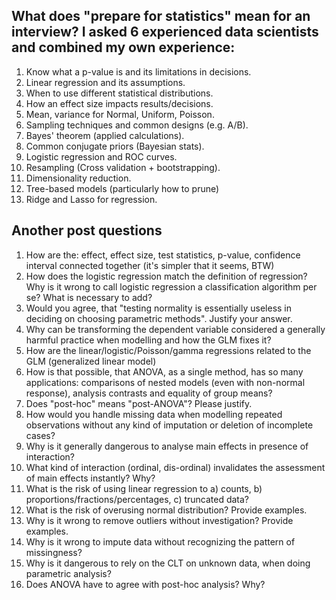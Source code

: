 ## What does "prepare for statistics" mean for an interview? I asked 6 experienced data scientists and combined my own experience:

1. Know what a p-value is and its limitations in decisions.
2. Linear regression and its assumptions.
3. When to use different statistical distributions.
4. How an effect size impacts results/decisions.
5. Mean, variance for Normal, Uniform, Poisson.
6. Sampling techniques and common designs (e.g. A/B).
7. Bayes' theorem (applied calculations).
8. Common conjugate priors (Bayesian stats).
9. Logistic regression and ROC curves.
10. Resampling (Cross validation + bootstrapping).
11. Dimensionality reduction.
12. Tree-based models (particularly how to prune)
13. Ridge and Lasso for regression.


## Another post questions

1. How are the: effect, effect size, test statistics, p-value, confidence interval connected together (it's simpler that it seems, BTW)
2. How does the logistic regression match the definition of regression? Why is it wrong to call logistic regression a classification algorithm per se? What is necessary to add?
3. Would you agree, that "testing normality is essentially useless in deciding on choosing parametric methods". Justify your answer.
4. Why can be transforming the dependent variable considered a generally harmful practice when modelling and how the GLM fixes it?
5. How are the linear/logistic/Poisson/gamma regressions related to the GLM (generalized linear model)
6. How is that possible, that ANOVA, as a single method, has so many applications: comparisons of nested models (even with non-normal response), analysis contrasts and equality of group means?
7. Does "post-hoc" means "post-ANOVA"? Please justify.
8. How would you handle missing data when modelling repeated observations without any kind of imputation or deletion of incomplete cases?
9. Why is it generally dangerous to analyse main effects in presence of interaction?
10. What kind of interaction (ordinal, dis-ordinal) invalidates the assessment of main effects instantly? Why?
11. What is the risk of using linear regression to a) counts, b) proportions/fractions/percentages, c) truncated data?
12. What is the risk of overusing normal distribution? Provide examples.
13. Why is it wrong to remove outliers without investigation? Provide examples.
14. Why is it wrong to impute data without recognizing the pattern of missingness?
15. Why is it dangerous to rely on the CLT on unknown data, when doing parametric analysis?
16. Does ANOVA have to agree with post-hoc analysis? Why?
